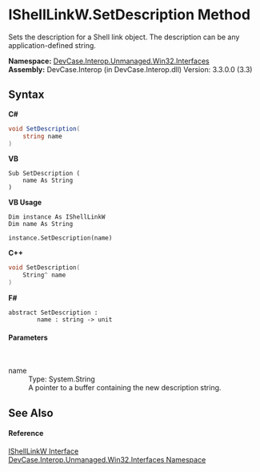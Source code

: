 # IShellLinkW.SetDescription Method 
 

Sets the description for a Shell link object. The description can be any application-defined string.

**Namespace:**&nbsp;<a href="N_DevCase_Interop_Unmanaged_Win32_Interfaces">DevCase.Interop.Unmanaged.Win32.Interfaces</a><br />**Assembly:**&nbsp;DevCase.Interop (in DevCase.Interop.dll) Version: 3.3.0.0 (3.3)

## Syntax

**C#**<br />
``` C#
void SetDescription(
	string name
)
```

**VB**<br />
``` VB
Sub SetDescription ( 
	name As String
)
```

**VB Usage**<br />
``` VB Usage
Dim instance As IShellLinkW
Dim name As String

instance.SetDescription(name)
```

**C++**<br />
``` C++
void SetDescription(
	String^ name
)
```

**F#**<br />
``` F#
abstract SetDescription : 
        name : string -> unit 

```


#### Parameters
&nbsp;<dl><dt>name</dt><dd>Type: System.String<br />A pointer to a buffer containing the new description string.</dd></dl>

## See Also


#### Reference
<a href="T_DevCase_Interop_Unmanaged_Win32_Interfaces_IShellLinkW">IShellLinkW Interface</a><br /><a href="N_DevCase_Interop_Unmanaged_Win32_Interfaces">DevCase.Interop.Unmanaged.Win32.Interfaces Namespace</a><br />